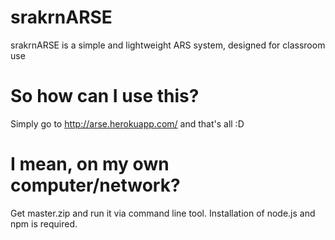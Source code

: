 # srakrnARSE
srakrnARSE is a simple and lightweight ARS system, designed for classroom use

# So how can I use this?
Simply go to http://arse.herokuapp.com/ and that's all :D

# I mean, on my own computer/network?
Get master.zip and run it via command line tool. Installation of node.js and npm is required.

